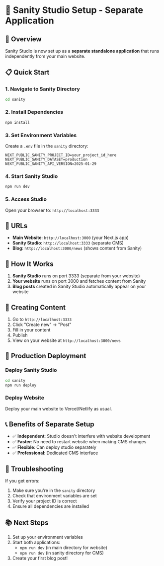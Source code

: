 # 🎨 Sanity Studio Setup - Separate Application

## 🚀 Overview
Sanity Studio is now set up as a **separate standalone application** that runs independently from your main website.

## 📋 Quick Start

### 1. Navigate to Sanity Directory
```bash
cd sanity
```

### 2. Install Dependencies
```bash
npm install
```

### 3. Set Environment Variables
Create a `.env` file in the `sanity` directory:
```env
NEXT_PUBLIC_SANITY_PROJECT_ID=your_project_id_here
NEXT_PUBLIC_SANITY_DATASET=production
NEXT_PUBLIC_SANITY_API_VERSION=2025-01-29
```

### 4. Start Sanity Studio
```bash
npm run dev
```

### 5. Access Studio
Open your browser to: `http://localhost:3333`

## 🔗 URLs

- **Main Website**: `http://localhost:3000` (your Next.js app)
- **Sanity Studio**: `http://localhost:3333` (separate CMS)
- **Blog**: `http://localhost:3000/news` (shows content from Sanity)

## 📝 How It Works

1. **Sanity Studio** runs on port 3333 (separate from your website)
2. **Your website** runs on port 3000 and fetches content from Sanity
3. **Blog posts** created in Sanity Studio automatically appear on your website

## 🎯 Creating Content

1. Go to `http://localhost:3333`
2. Click "Create new" → "Post"
3. Fill in your content
4. Publish
5. View on your website at `http://localhost:3000/news`

## 🚀 Production Deployment

### Deploy Sanity Studio
```bash
cd sanity
npm run deploy
```

### Deploy Website
Deploy your main website to Vercel/Netlify as usual.

## 📞 Benefits of Separate Setup

- ✅ **Independent**: Studio doesn't interfere with website development
- ✅ **Faster**: No need to restart website when making CMS changes
- ✅ **Flexible**: Can deploy studio separately
- ✅ **Professional**: Dedicated CMS interface

## 🔧 Troubleshooting

If you get errors:
1. Make sure you're in the `sanity` directory
2. Check that environment variables are set
3. Verify your project ID is correct
4. Ensure all dependencies are installed

## 📚 Next Steps

1. Set up your environment variables
2. Start both applications:
   - `npm run dev` (in main directory for website)
   - `npm run dev` (in sanity directory for CMS)
3. Create your first blog post! 